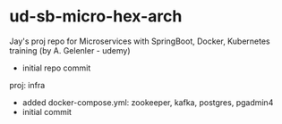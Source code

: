 # ud-sb-micro-hex-arch
Jay's proj repo for Microservices with SpringBoot, Docker, Kubernetes training (by A. Gelenler - udemy)

- initial repo commit

proj: infra
- added docker-compose.yml: zookeeper, kafka, postgres, pgadmin4
- initial commit